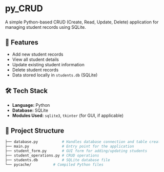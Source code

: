 # py_CRUD

A simple Python-based CRUD (Create, Read, Update, Delete) application for managing student records using SQLite.

## 📌 Features
- Add new student records
- View all student details
- Update existing student information
- Delete student records
- Data stored locally in `students.db` (SQLite)

## 🛠️ Tech Stack
- **Language:** Python
- **Database:** SQLite
- **Modules Used:** `sqlite3`, `tkinter` (for GUI, if applicable)

## 📂 Project Structure
```bash
├── database.py           # Handles database connection and table creation
├── main.py               # Entry point for the application 
├── student_form.py       # GUI form for adding/updating students 
├── student_operations.py # CRUD operations 
├── students.db           # SQLite database file 
└── pycache/          # Compiled Python files
```

